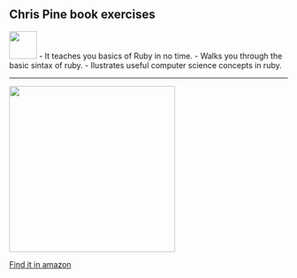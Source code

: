 
<h2>Chris Pine book exercises</h2>

<img src="http://img.shields.io/badge/ruby-2.1.3-green.svg" width="50" height="50">
- It teaches you basics of Ruby in no time.
- Walks you through the basic sintax of ruby.
- Ilustrates useful computer science concepts in ruby.


<hr/>
<img src="https://imagery.pragprog.com/products/139/ltp2.jpg?1298589829" width="300" height="300">

[Find it in amazon](http://www.amazon.com/Learn-Program-Second-Facets-Ruby/dp/1934356360/ref=sr_1_1?ie=UTF8&qid=1416152427&sr=8-1&keywords=pine+ruby)

